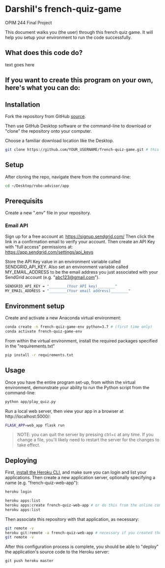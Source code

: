# Darshil's french-quiz-game
OPIM 244 Final Project

This document walks you (the user) through this french quiz game. It will help you setup your environment to run the code successfully. 

## What does this code do?

text goes here

## If you want to create this program on your own, here's what you can do:

## Installation

Fork the repository from GitHub [source](https://github.com/dks53/french-quiz-game.git). 

Then use GitHub Desktop software or the command-line to download or "clone" the repository onto your computer. 

Choose a familiar download location like the Desktop.


```sh
git clone https://github.com/YOUR_USERNAME/french-quiz-game.git # this is the HTTP address, but you could altenatively use the SSH address
```

## Setup

After cloning the repo, navigate there from the command-line: 

```sh
cd ~/Desktop/robo-advisor/app
```

## Prerequisits

Create a new ".env" file in your repository.

### Email API

Sign up for a free account at: https://signup.sendgrid.com/
Then click the link in a confirmation email to verify your account. 
Then create an API Key with "full access" permissions at: https://app.sendgrid.com/settings/api_keys

Store the API Key value in an environment variable called SENDGRID_API_KEY. Also set an environment variable called MY_EMAIL_ADDRESS to be the email address you just associated with your SendGrid account (e.g. "abc123@gmail.com").

```sh
SENDGRID_API_KEY = "________(Your API key)________" 
MY_EMAIL_ADDRESS = "________(Your email address)________" 
```

## Environment setup

Create and activate a new Anaconda virtual environment:

```sh
conda create -n french-quiz-game-env python=3.7 # (first time only)
conda activate french-quiz-game-env
```

From within the virtual environment, install the required packages specified in the "requirements.txt"

```sh
pip install -r requirements.txt
```

## Usage

Once you have the entire program set-up, from within the virtual environment, demonstrate your ability to run the Python script from the command-line:

```sh
python app/play_quiz.py
```

Run a local web server, then view your app in a browser at http://localhost:5000/:

```sh
FLASK_APP=web_app flask run
```

> NOTE: you can quit the server by pressing ctrl+c at any time. If you change a file, you'll likely need to restart the server for the changes to take effect.

## Deploying

First, [install the Heroku CLI](https://devcenter.heroku.com/articles/heroku-cli#download-and-install), and make sure you can login and list your applications. Then create a new application server, optionally specifying a name (e.g. "french-quiz-web-app"):

```sh
heroku login

heroku apps:list
heroku apps:create french-quiz-web-app # or do this from the online console
heroku apps:list
```

Then associate this repository with that application, as necessary:

```sh
git remote -v
heroku git:remote -a french-quiz-web-app # necessary if you created the app from the online console
git remote -v
```

After this configuration process is complete, you should be able to "deploy" the application's source code to the Heroku server:

```
git push heroku master
```
